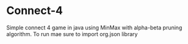 # Connect-4
Simple connect 4 game in java using  MinMax with alpha-beta pruning algorithm.
To run mae sure to import org.json library
